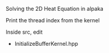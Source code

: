 Solving the 2D Heat Equation in alpaka

Print the thread index from the kernel

Inside src, edit
- InitializeBufferKernel.hpp